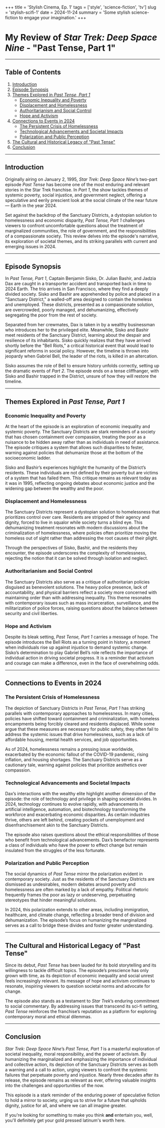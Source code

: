 +++
title = 'Stylish Cinema, Ep. 1'
tags = ['style', 'science-fiction', 'tv']
slug =  'stylish-scifi-1'
date = 2024-11-24
summary = 'Some stylish science-fiction to engage your imagination.' 
+++

# My Review of *Star Trek: Deep Space Nine* - "Past Tense, Part 1"

---

## Table of Contents

1. [Introduction](#introduction)
2. [Episode Synopsis](#episode-synopsis)
3. [Themes Explored in *Past Tense, Part 1*](#themes-explored-in-past-tense-part-1)
   - [Economic Inequality and Poverty](#economic-inequality-and-poverty)
   - [Displacement and Homelessness](#displacement-and-homelessness)
   - [Authoritarianism and Social Control](#authoritarianism-and-social-control)
   - [Hope and Activism](#hope-and-activism)
4. [Connections to Events in 2024](#connections-to-events-in-2024)
   - [The Persistent Crisis of Homelessness](#the-persistent-crisis-of-homelessness)
   - [Technological Advancements and Societal Impacts](#technological-advancements-and-societal-impacts)
   - [Polarization and Public Perception](#polarization-and-public-perception)
5. [The Cultural and Historical Legacy of "Past Tense"](#the-cultural-and-historical-legacy-of-past-tense)
6. [Conclusion](#conclusion)

---

## Introduction

Originally airing on January 2, 1995, *Star Trek: Deep Space Nine*’s two-part episode *Past Tense* has become one of the most enduring and relevant stories in the Star Trek franchise. In *Part 1*, the show tackles themes of systemic poverty, social injustice, and government neglect, offering a speculative and eerily prescient look at the social climate of the near future — Earth in the year 2024.

Set against the backdrop of the Sanctuary Districts, a dystopian solution to homelessness and economic disparity, *Past Tense, Part 1* challenges viewers to confront uncomfortable questions about the treatment of marginalized communities, the role of government, and the responsibilities of a compassionate society. This review delves into the episode's narrative, its exploration of societal themes, and its striking parallels with current and emerging issues in 2024.

---

## Episode Synopsis

In *Past Tense, Part 1*, Captain Benjamin Sisko, Dr. Julian Bashir, and Jadzia Dax are caught in a transporter accident and transported back in time to 2024 Earth. The trio arrives in San Francisco, where they find a deeply divided society. Sisko and Bashir are apprehended by police and placed in a "Sanctuary District," a walled-off area designed to contain the homeless and unemployed. These districts, presented as a compassionate solution, are overcrowded, poorly managed, and dehumanizing, effectively segregating the poor from the rest of society.

Separated from her crewmates, Dax is taken in by a wealthy businessman who introduces her to the privileged elite. Meanwhile, Sisko and Bashir meet residents of the Sanctuary District, learning about the despair and resilience of its inhabitants. Sisko quickly realizes that they have arrived shortly before the "Bell Riots," a critical historical event that would lead to significant reforms in social policy. However, the timeline is thrown into jeopardy when Gabriel Bell, the leader of the riots, is killed in an altercation.

Sisko assumes the role of Bell to ensure history unfolds correctly, setting up the dramatic events of *Part 2*. The episode ends on a tense cliffhanger, with Sisko and Bashir trapped in the District, unsure of how they will restore the timeline.

---

## Themes Explored in *Past Tense, Part 1*

### Economic Inequality and Poverty

At the heart of the episode is an exploration of economic inequality and systemic poverty. The Sanctuary Districts are stark reminders of a society that has chosen containment over compassion, treating the poor as a nuisance to be hidden away rather than as individuals in need of assistance. The episode critiques a system that allows such disparities to fester, warning against policies that dehumanize those at the bottom of the socioeconomic ladder.

Sisko and Bashir’s experiences highlight the humanity of the District’s residents. These individuals are not defined by their poverty but are victims of a system that has failed them. This critique remains as relevant today as it was in 1995, reflecting ongoing debates about economic justice and the widening gap between the wealthy and the poor.

### Displacement and Homelessness

The Sanctuary Districts represent a dystopian solution to homelessness that prioritizes control over care. Residents are stripped of their agency and dignity, forced to live in squalor while society turns a blind eye. This dehumanizing treatment resonates with modern discussions about the criminalization of homelessness, where policies often prioritize moving the homeless out of sight rather than addressing the root causes of their plight.

Through the perspectives of Sisko, Bashir, and the residents they encounter, the episode underscores the complexity of homelessness, rejecting the notion that it can be solved through isolation and neglect.

### Authoritarianism and Social Control

The Sanctuary Districts also serve as a critique of authoritarian policies disguised as benevolent solutions. The heavy police presence, lack of accountability, and physical barriers reflect a society more concerned with maintaining order than with addressing inequality. This theme resonates with contemporary issues such as mass incarceration, surveillance, and the militarization of police forces, raising questions about the balance between security and civil liberties.

### Hope and Activism

Despite its bleak setting, *Past Tense, Part 1* carries a message of hope. The episode introduces the Bell Riots as a turning point in history, a moment when individuals rise up against injustice to demand systemic change. Sisko’s determination to play Gabriel Bell’s role reflects the importance of individual action in driving societal progress. It is a reminder that activism and courage can make a difference, even in the face of overwhelming odds.

---

## Connections to Events in 2024

### The Persistent Crisis of Homelessness

The depiction of Sanctuary Districts in *Past Tense, Part 1* has striking parallels with contemporary approaches to homelessness. In many cities, policies have shifted toward containment and criminalization, with homeless encampments being forcibly cleared and residents displaced. While some argue that these measures are necessary for public safety, they often fail to address the systemic issues that drive homelessness, such as a lack of affordable housing, mental health services, and job opportunities.

As of 2024, homelessness remains a pressing issue worldwide, exacerbated by the economic fallout of the COVID-19 pandemic, rising inflation, and housing shortages. The Sanctuary Districts serve as a cautionary tale, warning against policies that prioritize aesthetics over compassion.

### Technological Advancements and Societal Impacts

Dax’s interactions with the wealthy elite highlight another dimension of the episode: the role of technology and privilege in shaping societal divides. In 2024, technology continues to evolve rapidly, with advancements in artificial intelligence, automation, and biotechnology transforming the workforce and exacerbating economic disparities. As certain industries thrive, others are left behind, creating pockets of unemployment and disenfranchisement akin to the Sanctuary Districts.

The episode also raises questions about the ethical responsibilities of those who benefit from technological advancements. Dax’s benefactor represents a class of individuals who have the power to effect change but remain insulated from the struggles of the less fortunate.

### Polarization and Public Perception

The social dynamics of *Past Tense* mirror the polarization evident in contemporary society. Just as the residents of the Sanctuary Districts are dismissed as undesirables, modern debates around poverty and homelessness are often marked by a lack of empathy. Political rhetoric frequently frames the poor as lazy or undeserving, perpetuating stereotypes that hinder meaningful solutions.

In 2024, this polarization extends to other areas, including immigration, healthcare, and climate change, reflecting a broader trend of division and dehumanization. The episode’s focus on humanizing the marginalized serves as a call to bridge these divides and foster greater understanding.

---

## The Cultural and Historical Legacy of "Past Tense"

Since its debut, *Past Tense* has been lauded for its bold storytelling and its willingness to tackle difficult topics. The episode’s prescience has only grown with time, as its depiction of economic inequality and social unrest feels increasingly relevant. Its message of hope and activism continues to resonate, inspiring viewers to question societal norms and advocate for change.

The episode also stands as a testament to *Star Trek*’s enduring commitment to social commentary. By addressing issues that transcend its sci-fi setting, *Past Tense* reinforces the franchise’s reputation as a platform for exploring contemporary moral and ethical dilemmas.

---

## Conclusion

*Star Trek: Deep Space Nine*’s *Past Tense, Part 1* is a masterful exploration of societal inequality, moral responsibility, and the power of activism. By humanizing the marginalized and emphasizing the importance of individual and collective action, its depiction of the Sanctuary Districts serves as both a warning and a call to action, urging viewers to confront the systemic failures that perpetuate poverty and injustice. Nearly three decades after its release, the episode remains as relevant as ever, offering valuable insights into the challenges and opportunities of the now. 

This episode is a stark reminder of the enduring power of speculative fiction to hold a mirror to society, urging us to strive for a future that upholds dignity, justice for all, and where we can all imagine greater. 

If you're looking for something to make you think **and** entertain you, well, you'll definitely get your gold pressed latinum's worth here. 

